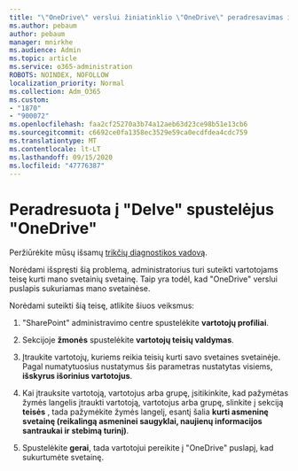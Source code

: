 ```yaml
---
title: "\"OneDrive\" verslui žiniatinklio \"OneDrive\" peradresavimas į \"Delve\""
ms.author: pebaum
author: pebaum
manager: mnirkhe
ms.audience: Admin
ms.topic: article
ms.service: o365-administration
ROBOTS: NOINDEX, NOFOLLOW
localization_priority: Normal
ms.collection: Adm_O365
ms.custom:
- "1870"
- "900072"
ms.openlocfilehash: faa2cf25270a3b74a12aeb63d23ce98b51e13cb6
ms.sourcegitcommit: c6692ce0fa1358ec3529e59ca0ecdfdea4cdc759
ms.translationtype: MT
ms.contentlocale: lt-LT
ms.lasthandoff: 09/15/2020
ms.locfileid: "47776387"
---
```

# <a name="redirected-to-delve-after-you-click-onedrive"></a>Peradresuota į "Delve" spustelėjus "OneDrive"

Peržiūrėkite mūsų išsamų [trikčių diagnostikos vadovą](https://docs.microsoft.com/sharepoint/support/sites/troubleshooting-guide-for-sites-stopped-at-provisioning).

Norėdami išspręsti šią problemą, administratorius turi suteikti vartotojams teisę kurti mano svetainių svetainę. Taip yra todėl, kad "OneDrive" verslui puslapis sukuriamas mano svetainėse.

Norėdami suteikti šią teisę, atlikite šiuos veiksmus:

1. "SharePoint" administravimo centre spustelėkite **vartotojų profiliai**.

2. Sekcijoje **žmonės** spustelėkite **vartotojų teisių valdymas**.

3. Įtraukite vartotojų, kuriems reikia teisių kurti savo svetaines svetainėje. Pagal numatytuosius nustatymus šis parametras nustatytas visiems, **išskyrus išorinius vartotojus**.

4. Kai įtrauksite vartotoją, vartotojus arba grupę, įsitikinkite, kad pažymėtas žymės langelis įtraukti vartotoją, vartotojus arba grupę, slinkite į sekciją **teisės** , tada pažymėkite žymės langelį, esantį šalia **kurti asmeninę svetainę (reikalingą asmeninei saugyklai, naujienų informacijos santraukai ir stebimą turinį)**.

5. Spustelėkite **gerai**, tada vartotojui pereikite į "OneDrive" puslapį, kad sukurtumėte svetainę.
